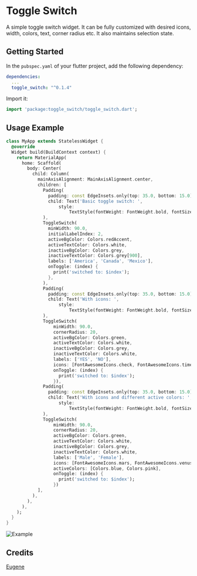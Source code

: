 # Toggle Switch

A simple toggle switch widget. It can be fully customized with desired icons, width, colors, text, corner radius etc. It also maintains selection state.

## Getting Started

In the `pubspec.yaml` of your flutter project, add the following dependency:

```yaml
dependencies:
  ...
  toggle_switch: "^0.1.4"
```

Import it:

```dart
import 'package:toggle_switch/toggle_switch.dart';
```

## Usage Example

```dart
class MyApp extends StatelessWidget {
  @override
  Widget build(BuildContext context) {
    return MaterialApp(
      home: Scaffold(
        body: Center(
          child: Column(
            mainAxisAlignment: MainAxisAlignment.center,
            children: [
              Padding(
                padding: const EdgeInsets.only(top: 35.0, bottom: 15.0),
                child: Text('Basic toggle switch: ',
                    style:
                        TextStyle(fontWeight: FontWeight.bold, fontSize: 18.0)),
              ),
              ToggleSwitch(
                minWidth: 90.0,
                initialLabelIndex: 2,
                activeBgColor: Colors.redAccent,
                activeTextColor: Colors.white,
                inactiveBgColor: Colors.grey,
                inactiveTextColor: Colors.grey[900],
                labels: ['America', 'Canada', 'Mexico'],
                onToggle: (index) {
                  print('switched to: $index');
                },
              ),
              Padding(
                padding: const EdgeInsets.only(top: 35.0, bottom: 15.0),
                child: Text('With icons: ',
                    style:
                        TextStyle(fontWeight: FontWeight.bold, fontSize: 18.0)),
              ),
              ToggleSwitch(
                  minWidth: 90.0,
                  cornerRadius: 20,
                  activeBgColor: Colors.green,
                  activeTextColor: Colors.white,
                  inactiveBgColor: Colors.grey,
                  inactiveTextColor: Colors.white,
                  labels: ['YES', 'NO'],
                  icons: [FontAwesomeIcons.check, FontAwesomeIcons.times],
                  onToggle: (index) {
                    print('switched to: $index');
                  }),
              Padding(
                padding: const EdgeInsets.only(top: 35.0, bottom: 15.0),
                child: Text('With icons and different active colors: ',
                    style:
                        TextStyle(fontWeight: FontWeight.bold, fontSize: 18.0)),
              ),
              ToggleSwitch(
                  minWidth: 90.0,
                  cornerRadius: 20,
                  activeBgColor: Colors.green,
                  activeTextColor: Colors.white,
                  inactiveBgColor: Colors.grey,
                  inactiveTextColor: Colors.white,
                  labels: ['Male', 'Female'],
                  icons: [FontAwesomeIcons.mars, FontAwesomeIcons.venus],
                  activeColors: [Colors.blue, Colors.pink],
                  onToggle: (index) {
                    print('switched to: $index');
                  })
            ],
          ),
        ),
      ),
    );
  }
}
```

![Example](https://media.giphy.com/media/RhGLjMeSH66Qq1596e/giphy.gif)

## Credits
[Eugene](https://stackoverflow.com/questions/56340682/flutter-equvalent-android-toggle-switch)